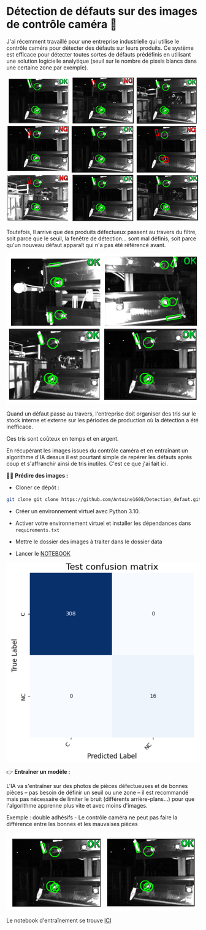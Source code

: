 # Détection de défauts sur des images de contrôle caméra 🚀

J'ai récemment travaillé pour une entreprise industrielle qui utilise le contrôle caméra pour détecter des défauts sur leurs produits. Ce système est efficace pour détecter toutes sortes de défauts prédéfinis en utilisant une solution logicielle analytique (seuil sur le nombre de pixels blancs dans une certaine zone par exemple). 

![Photos du contrôle caméra](photos/photos_ctrl_cam_1.png)

Toutefois, Il arrive que des produits défectueux passent au travers du filtre, soit parce que le seuil, la fenêtre de détection… sont mal définis, soit parce qu'un nouveau défaut apparaît qui n'a pas été référencé avant.

![Photos passées au travers du contrôle caméra](photos/photos_ctrl_cam_2.png)

Quand un défaut passe au travers, l'entreprise doit organiser des tris sur le stock interne et externe sur les périodes de production où la détection a été inefficace.

Ces tris sont coûteux en temps et en argent. 

En récupérant les images issues du contrôle caméra et en entraînant un algorithme d'IA dessus il est pourtant simple de repérer les défauts après coup et s'affranchir ainsi de tris inutiles. C'est ce que j'ai fait ici.

🏄‍♂️ **Prédire des images :**

*  Cloner ce dépôt : 
```bash
git clone git clone https://github.com/Antoine1608/Detection_defaut.git
```
*  Créer un environnement virtuel avec Python 3.10. 

* Activer votre environnement virtuel et installer les dépendances dans `requirements.txt`  

* Mettre le dossier des images à traiter dans le dossier data

* Lancer le [NOTEBOOK](app/inference-camera-control.ipynb)

![Matrice de confusion](photos/confusion_matrix.png)

👉 **Entraîner un modèle :**

L'IA va s'entraîner sur des photos de pièces défectueuses et de bonnes pièces – pas besoin de définir un seuil ou une zone – il est recommandé mais pas nécessaire de limiter le bruit (différents arrière-plans...) pour que l'algorithme apprenne plus vite et avec moins d'images. 

Exemple : double adhésifs - Le contrôle caméra ne peut pas faire la différence entre les bonnes et les mauvaises pièces

![Photos double tape passées au travers du contrôle caméra](photos/photos_ctrl_cam_3.png)

Le notebook d'entraînement se trouve [ICI](src/train-camera-control.ipynb)


